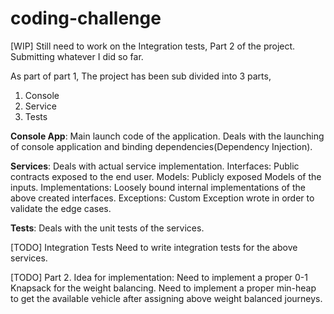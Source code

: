 # coding-challenge

[WIP] Still need to work on the Integration tests, Part 2 of the project. Submitting whatever I did so far.


As part of part 1,
The project has been sub divided into 3 parts,
1) Console
2) Service
3) Tests

**Console App**: Main launch code of the application.
Deals with the launching of console application and binding dependencies(Dependency Injection).

**Services**: Deals with actual service implementation.
Interfaces: Public contracts exposed to the end user.
Models: Publicly exposed Models of the inputs.
Implementations: Loosely bound internal implementations of the above created interfaces.
Exceptions: Custom Exception wrote in order to validate the edge cases.

**Tests**: Deals with the unit tests of the services. 


[TODO] Integration Tests
Need to write integration tests for the above services.

[TODO] Part 2.
Idea for implementation:
Need to implement a proper 0-1 Knapsack for the weight balancing.
Need to implement a proper min-heap to get the available vehicle after assigning above weight balanced journeys.
